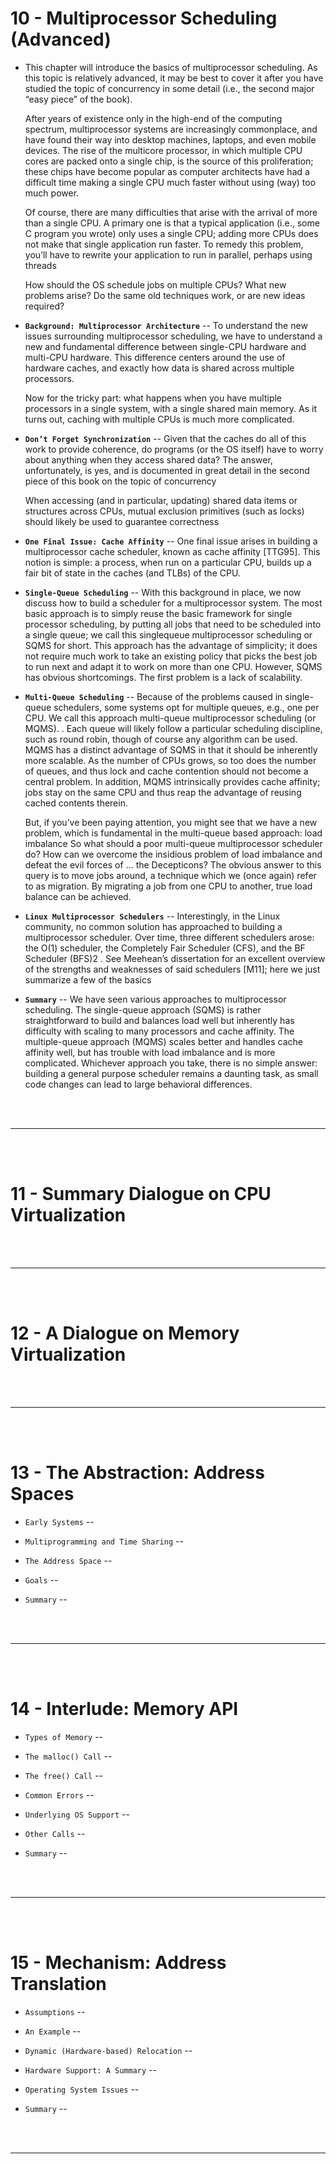 # 10 - Multiprocessor Scheduling (Advanced)

- This chapter will introduce the basics of multiprocessor scheduling. As
this topic is relatively advanced, it may be best to cover it after you have
studied the topic of concurrency in some detail (i.e., the second major
“easy piece” of the book).

  After years of existence only in the high-end of the computing spectrum, multiprocessor systems are increasingly commonplace, and have
found their way into desktop machines, laptops, and even mobile devices. The rise of the multicore processor, in which multiple CPU cores
are packed onto a single chip, is the source of this proliferation; these
chips have become popular as computer architects have had a difficult
time making a single CPU much faster without using (way) too much
power.

  Of course, there are many difficulties that arise with the arrival of more
than a single CPU. A primary one is that a typical application (i.e., some C
program you wrote) only uses a single CPU; adding more CPUs does not
make that single application run faster. To remedy this problem, you’ll
have to rewrite your application to run in parallel, perhaps using threads

  How should the OS schedule jobs on multiple CPUs? What new problems arise? Do the same old techniques work, or are new ideas required?

- __`Background: Multiprocessor Architecture`__ --  To understand the new issues surrounding multiprocessor scheduling, we have to understand a new and fundamental difference between
single-CPU hardware and multi-CPU hardware. This difference centers
around the use of hardware caches,  and exactly how
data is shared across multiple processors.

  Now for the tricky part: what happens when you have multiple processors in a single system, with a single shared main memory. As it turns out, caching with multiple CPUs is much more complicated.

- __`Don’t Forget Synchronization`__ -- Given that the caches do all of this work to provide coherence, do programs (or the OS itself) have to worry about anything when they access
shared data? The answer, unfortunately, is yes, and is documented in
great detail in the second piece of this book on the topic of concurrency

  When accessing (and in particular, updating) shared data items or
structures across CPUs, mutual exclusion primitives (such as locks) should
likely be used to guarantee correctness

- __`One Final Issue: Cache Affinity`__ -- One final issue arises in building a multiprocessor cache scheduler,
known as cache affinity [TTG95]. This notion is simple: a process, when
run on a particular CPU, builds up a fair bit of state in the caches (and
TLBs) of the CPU.

- __`Single-Queue Scheduling`__ -- With this background in place, we now discuss how to build a scheduler for a multiprocessor system. The most basic approach is to simply
reuse the basic framework for single processor scheduling, by putting all
jobs that need to be scheduled into a single queue; we call this singlequeue multiprocessor scheduling or SQMS for short.  This approach
has the advantage of simplicity; it does not require much work to take an
existing policy that picks the best job to run next and adapt it to work on
more than one CPU. However, SQMS has obvious shortcomings. The first problem is a lack
of scalability.

- __`Multi-Queue Scheduling`__ -- Because of the problems caused in single-queue schedulers, some systems opt for multiple queues, e.g., one per CPU. We call this approach
multi-queue multiprocessor scheduling (or MQMS). . Each queue will likely follow a particular scheduling discipline, such as round robin, though of course any algorithm can be used. MQMS has a distinct advantage of SQMS in that it should be inherently more scalable. As the number of CPUs grows, so too does the number of queues, and thus lock and cache contention should not become a
central problem. In addition, MQMS intrinsically provides cache affinity;
jobs stay on the same CPU and thus reap the advantage of reusing cached
contents therein.
  
  But, if you’ve been paying attention, you might see that we have a new
problem, which is fundamental in the multi-queue based approach: load
imbalance So what should a poor multi-queue multiprocessor scheduler do? How
can we overcome the insidious problem of load imbalance and defeat the
evil forces of ... the Decepticons? The obvious answer to this query is to move jobs around, a technique
which we (once again) refer to as migration. By migrating a job from one
CPU to another, true load balance can be achieved.

- __`Linux Multiprocessor Schedulers`__ -- Interestingly, in the Linux community, no common solution has approached to building a multiprocessor scheduler. Over time, three different schedulers arose: the O(1) scheduler, the Completely Fair Scheduler (CFS), and the BF Scheduler (BFS)2
. See Meehean’s dissertation for
an excellent overview of the strengths and weaknesses of said schedulers
[M11]; here we just summarize a few of the basics

- __`Summary`__ -- We have seen various approaches to multiprocessor scheduling. The
single-queue approach (SQMS) is rather straightforward to build and balances load well but inherently has difficulty with scaling to many processors and cache affinity. The multiple-queue approach (MQMS) scales
better and handles cache affinity well, but has trouble with load imbalance and is more complicated. Whichever approach you take, there is no
simple answer: building a general purpose scheduler remains a daunting
task, as small code changes can lead to large behavioral differences.

<br>
<br>

---

<br>
<br>

# 11 - Summary Dialogue on CPU Virtualization

<br>
<br>

---

<br>
<br>

# 12 - A Dialogue on Memory Virtualization

<br>
<br>

---

<br>
<br>

# 13 - The Abstraction: Address Spaces

- `Early Systems` --

- `Multiprogramming and Time Sharing` --

- `The Address Space` --

- `Goals` --

- `Summary` --

<br>
<br>

---

<br>
<br>

# 14 - Interlude: Memory API

- `Types of Memory` --

- `The malloc() Call` --

- `The free() Call` -- 

- `Common Errors` --

- `Underlying OS Support` --

- `Other Calls` --

- `Summary` --

<br>
<br>

---

<br>
<br>

# 15 - Mechanism: Address Translation

- `Assumptions` --

- `An Example` --

- `Dynamic (Hardware-based) Relocation` --

- `Hardware Support: A Summary` --

- `Operating System Issues` --

- `Summary` --

<br>
<br>

---

<br>
<br>


